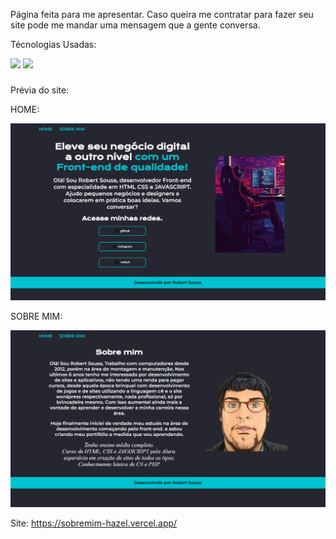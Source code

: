 Página feita para me apresentar. Caso queira me contratar para fazer seu site pode me mandar uma mensagem que a gente conversa.

Técnologias Usadas: 
<div>
<img src="https://img.shields.io/badge/HTML-brightgreen?style=plastic&labelColor=green&color=%23ffffff">
<img src="https://img.shields.io/badge/CSS-DeepSkyBlue?style=plastic&labelColor=%2300BFFF&color=%23ffff">
</div>

<h3></h3>Prévia do site:</h3>

<p></p>

<p>HOME:</p>
<img src="https://github.com/Robert-S-C/sobremim/blob/main/previa/inicio.png" alt="HOME" width="650" alt="520">
<p>SOBRE MIM:</p>
<img src="https://github.com/Robert-S-C/sobremim/blob/main/previa/about.png" alt="SOBRE MIM" width="650" alt="520">

Site: https://sobremim-hazel.vercel.app/
